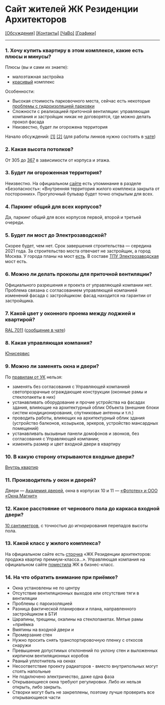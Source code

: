 # Сайт жителей ЖК Резиденции Архитекторов
[[Обсуждения]](https://github.com/resarx/inbox/issues) [[Контакты]](contacts.md) [[ЧаВо]](faq.md) [[Графики]](https://datalens.yandex/aoc4zuq851025)

---

### 1. **Хочу купить квартиру в этом комплексе, какие есть плюсы и минусы?**

Плюсы (вы и сами их знаете):

- малоэтажная застройка
- [красивый](https://t.me/c/1251787564/19454) комплекс

Особенности:

- Высокая стоимость парковочного места, сейчас есть некоторые [проблемы с гидроизоляцией парковки](https://t.me/c/1251787564/19375)
- Сложности с реализацией приточной вентиляции: управляющая компания и застройщик никак не договорятся, где можно делать прокол фасада
- Неизвестно, будет ли огорожена территория

Начало обсуждений: [[1]]([https://t.me/c/1251787564/13238](https://t.me/c/1251787564/13238)) [[2]]([https://t.me/c/1251787564/19369](https://t.me/c/1251787564/19369)) (для работы линков нужно состоять в [чате](https://t.me/joinchat/CkJm6BCOu4jrY64Pup36Uw))

### 2. **Какая высота потолков?**

От 305 до [367](https://t.me/c/1251787564/19129) в зависимости от корпуса и этажа.

### 3. **Будет ли огороженная территория?**

Неизвестно. На официальном [сайте](https://afipochtovaya.ru/about/advantages) есть упоминание в разделе «Безопасность»: «Внутренняя территория жилого комплекса закрыта от посторонних». Прогулочный бульвар будет точно открытым для всех.

### 4. **Паркинг общий для всех корпусов?**

Да, паркинг общий для всех корпусов первой, второй и третьей очереди.

### 5. **Будет ли мост до Электрозаводской?**

Скорее будет, чем нет. Срок завершения строительства — середина 2021 года. За строительство моста отвечает не застройщик, а город Москва. У города планы на мост [есть](https://stroi.mos.ru/news/most-chieriez-iauzu-postroiat-dlia-tpu-eliektrozavodskaia). В составе [ТПУ Электрозаводская](https://stroi.mos.ru/construction/2168) мост есть.

### 6. **Можно ли делать проколы для приточной вентиляции?**

Официального разрешения и проекта от управляющей компании нет. Проблема связана с согласованием управляющей компанией изменений фасада с застройщиком: фасад находится на гарантии от застройщика.

### 7. **Какой цвет у оконного проема между лоджией и квартирой?**

[RAL 7011](https://ral.ru/ral7011) ([сообщение в чате](https://t.me/c/1251787564/18372))

### 8. **Какая управляющая компания?**

[Юнисервис](https://uniservis.org/realty/business_class_complexes/30544/)

### 9. **Можно ли заменять окна и двери?**

По [правилам от УК](https://t.me/c/1251787564/18503) нельзя:

- заменять без согласования с Управляющей компанией светопрозрачные ограждающие конструкции (оконные рамы и стеклопакеты в них)
- устанавливать оборудование и прочие устройства на фасадах здания, влияющие на архитектурный облик Объекта (внешние блоки систем кондиционирования, спутниковые антенны и т.п.)
- проводить работы, влияющих на архитектурный облик здания (устройство балконов, козырьков, эркеров, устройство мансардных помещений)
- устанавливать вызывные панели домофонов и звонков, без согласования с Управляющей компании;
- изменять размер и цвет входной двери в квартиру

### 10. **В какую сторону открываются входные двери?**

[Внутрь квартир](https://t.me/c/1251787564/14223)

### 11. **Производитель у окон и дверей?**

Двери — [Академия дверей](https://t.me/c/1251787564/14250), окна в корпусах 10 и 11 — [«Фототех» и ООО «Окна Магнит»](https://t.me/c/1251787564/14252)

### 12. **Какое расстояние от чернового пола до каркаса входной двери?**

[10 сантиметров](https://t.me/c/1251787564/21576), с точностью до игнорирования перепадов высоты пола.

### 13. **Какой класс у жилого комплекса?**

На официальном сайте есть [строчка](https://afipochtovaya.ru/) «ЖК Резиденции архитекторов: продажа квартир премиум-класса...». Управляющая компания на официальном сайте [поместила](https://uniservis.org/realty/business_class_complexes/30544/) ЖК в бизнес-класс.

### 14. **На что обратить внимание при приёмке?**

- Окна установлены не по центру
- Отсутствие вентиляционных выходов или отсутствие тяги в вентиляции
- Проблемы с пароизоляцией
- Разница фактической планировки и плана, направленного застройщиком в БТИ
- Царапины, трещины, окалины на стеклопакетах. Мятые рамы +приёмка
- Вмятины на входной двери и
- Промерзание стен
- Нужно просить снять транспортировочную пленку с откосов снаружи
- Превышение допустимых отклонений по уклону стен и выложенных кирпичом вентиляционных коробов
- Рваный уплотнитель на окнах
- Несоответствие проекту радиаторов - вместо внутрипольных могут стоять напольные
- Не подключено электричество, даже одна фаза
- Открывающиеся окна требуют регулировки. Либо их нельзя открыть, либо закрыть.
- Створки могут быть не закреплены, поэтому лучше проверить все открывающиеся части
